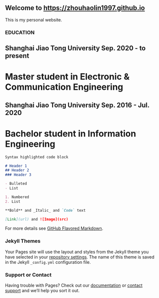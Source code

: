 ## Welcome to https://zhouhaolin1997.github.io

This is my personal website. 

### EDUCATION

## Shanghai Jiao Tong University                                Sep. 2020 - to present

# Master student in Electronic & Communication Engineering 

## Shanghai Jiao Tong University                                Sep. 2016 - Jul. 2020

# Bachelor student in Information Engineering 

```markdown
Syntax highlighted code block

# Header 1
## Header 2
### Header 3

- Bulleted
- List

1. Numbered
2. List

**Bold** and _Italic_ and `Code` text

[Link](url) and ![Image](src)
```

For more details see [GitHub Flavored Markdown](https://guides.github.com/features/mastering-markdown/).

### Jekyll Themes

Your Pages site will use the layout and styles from the Jekyll theme you have selected in your [repository settings](https://github.com/zhouhaolin1997/zhouhaolin1997.github.io/settings). The name of this theme is saved in the Jekyll `_config.yml` configuration file.

### Support or Contact

Having trouble with Pages? Check out our [documentation](https://docs.github.com/categories/github-pages-basics/) or [contact support](https://support.github.com/contact) and we’ll help you sort it out.
